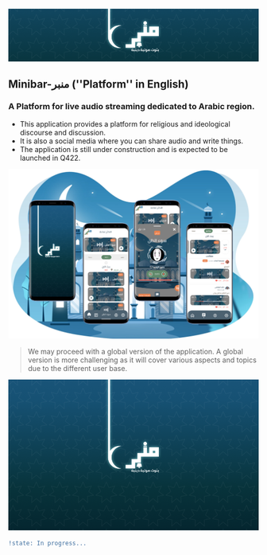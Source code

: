 ![Minbar](https://github.com/Danzo7/minbar/blob/master/docs/assets/wide-cover.png?raw=true)

## Minibar-منبر (''Platform'' in English)

### A Platform for live audio streaming dedicated to Arabic region. 
- This application provides a platform for religious and ideological discourse and discussion. 
- It is also a social media where you can share audio and write things.
- The application is still under construction and is expected to be launched in Q422.


![UI](https://github.com/Danzo7/minbar/blob/master/docs/assets/minbar.png?raw=true)

>We may proceed with a global version of the application.
>A global version is more challenging as it will cover various aspects and topics due to the different user base.



![Minbar](https://github.com/Danzo7/minbar/blob/master/docs/assets/cover.png?raw=true)

```diff
!state: In progress...
```
